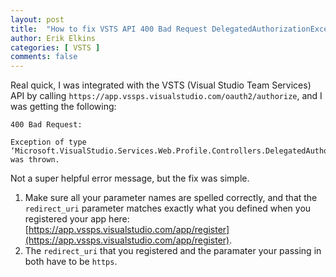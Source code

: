 ```yaml
---
layout: post
title:  "How to fix VSTS API 400 Bad Request DelegatedAuthorizationException"
author: Erik Elkins
categories: [ VSTS ]
comments: false
---
```


Real quick, I was integrated with the VSTS (Visual Studio Team Services) API by calling `https://app.vssps.visualstudio.com/oauth2/authorize`, and I was getting the following:

```
400 Bad Request:

Exception of type ‘Microsoft.VisualStudio.Services.Web.Profile.Controllers.DelegatedAuthorizationException’ was thrown.
```

Not a super helpful error message, but the fix was simple.

1. Make sure all your parameter names are spelled correctly, and that the `redirect_uri` parameter matches exactly what you defined when you registered your app here: [https://app.vssps.visualstudio.com/app/register](https://app.vssps.visualstudio.com/app/register).
2. The `redirect_uri` that you registered and the paramater your passing in both have to be `https`.